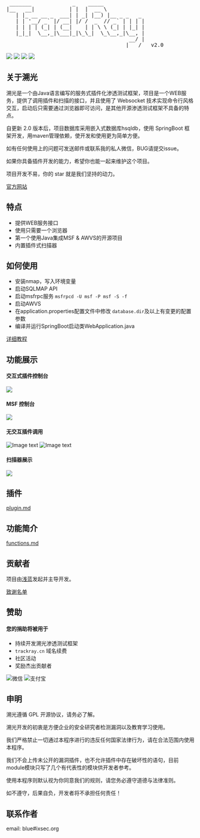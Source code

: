 
<pre>
 _______             _    _____             
|__   __|           | |  |  __ \            
   | |_ __ __ _  ___| | _| |__) |__ _ _   _ 
   | | '__/ _` |/ __| |/ /  _  // _` | | | |
   | | | | (_| | (__|    | | \ \ (_| | |_| |
   |_|_|  \__,_|\___|_|\_\_|  \_\__,_|\__, |
                                       __/ |
                                      |___/   v2.0
</pre>
![](https://img.shields.io/github/stars/iSafeBlue/Trackray.svg)
![](https://img.shields.io/github/forks/iSafeBlue/Trackray.svg)
![](https://img.shields.io/github/license/iSafeBlue/Trackray.svg)
![](https://img.shields.io/github/issues/iSafeBlue/Trackray.svg)

## 关于溯光

溯光是一个由Java语言编写的服务式插件化渗透测试框架，项目是一个WEB服务，提供了调用插件和扫描的接口，并且使用了 Websocket 技术实现命令行风格交互，启动后只需要通过浏览器即可访问，是其他开源渗透测试框架不具备的特点。

自更新 2.0 版本后，项目数据库采用嵌入式数据库hsqldb，使用 SpringBoot 框架开发，用maven管理依赖，使开发和使用更为简单方便。

如有任何使用上的问题可发送邮件或联系我的私人微信，BUG请提交issue。

如果你具备插件开发的能力，希望你也能一起来维护这个项目。

项目开发不易，你的 star 就是我们坚持的动力。

[官方网站](https://trackray.cn)

## 特点

- 提供WEB服务接口
- 使用只需要一个浏览器
- 第一个使用Java集成MSF & AWVS的开源项目
- 内置插件式扫描器

## 如何使用
* 安装nmap，写入环境变量
* 启动SQLMAP API
* 启动msfrpc服务 ```msfrpcd -U msf -P msf -S -f```
* 启动AWVS
* 在application.properties配置文件中修改 ```database.dir```及以上有变更的配置参数
* 编译并运行SpringBoot启动类WebApplication.java

[详细教程](https://github.com/iSafeBlue/TrackRay/wiki/%E5%AE%89%E8%A3%85%E8%AF%B4%E6%98%8E)



## 功能展示

#### 交互式插件控制台
![](img/netcat.gif)

#### MSF 控制台
![](img/msf.gif)

#### 无交互插件调用
![Image text](img/5.png)
![Image text](img/2.gif)

#### 扫描器展示
![](img/6.gif)


## 插件

[plugin.md](plugin.md)


## 功能简介

[functions.md](functions.md)


## 贡献者
项目由[浅蓝](https://github.com/iSafeBlue)发起并主导开发。

[致谢名单](https://github.com/iSafeBlue/TrackRay/wiki/%E8%87%B4%E8%B0%A2%E5%90%8D%E5%8D%95)


## 赞助

#### 您的捐助将被用于

* 持续开发溯光渗透测试框架
* ```trackray.cn```  域名续费
* 社区活动
* 奖励杰出贡献者

![微信](img/wx.png) ![支付宝](img/ali.png)

## 申明

溯光遵循 GPL 开源协议，请务必了解。

溯光开发的初衷是方便企业的安全研究者检测漏洞以及教育学习使用。

我们严格禁止一切通过本程序进行的违反任何国家法律行为，请在合法范围内使用本程序。

我们不会上传未公开的漏洞插件，也不允许插件中存在破坏性的语句，目前module模块只写了几个有代表性的模块供开发者参考。

使用本程序则默认视为你同意我们的规则，请您务必遵守道德与法律准则。

如不遵守，后果自负，开发者将不承担任何责任！



## 联系作者

email: blue#ixsec.org
